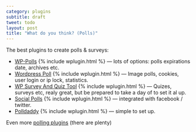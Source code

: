 ```yaml
---
category: plugins
subtitle: draft
tweet: todo
layout: post
title: "What do you think? (Polls)"
---
```


The best plugins to create polls & surveys:

- [WP-Polls][wpp] {% include wplugin.html %} &#8212; lots of options: polls expirations date, archives etc.
- [Wordpress Poll][ps3] {% include wplugin.html %} &#8212; Image polls, cookies, user login  or ip lock, statistics. 
- [WP Survey And Quiz Tool][ps4] {% include wplugin.html %} &#8212; Quizes, surveys etc, realy great, but be prepared to take a day of to set it al up.
- [Social Polls][ps5] {% include wplugin.html %} &#8212; integrated with facebook / twitter.
- [Polldaddy][ps6] {% include wplugin.html %} &#8212; simple to set up.

Even more [polling plugins][ps2] (there are plenty)

[wpp]: http://wordpress.org/extend/plugins/wp-polls/
[ps2]: http://wordpress.org/extend/plugins/tags/poll
[ps3]: http://wordpress.org/extend/plugins/cardoza-wordpress-poll/
[ps4]: http://wordpress.org/extend/plugins/wp-survey-and-quiz-tool/
[ps5]: http://wordpress.org/extend/plugins/social-polls-by-opinionstage/
[ps6]: http://wordpress.org/extend/plugins/polldaddy/
